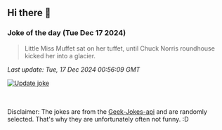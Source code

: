 ## Hi there 👋

### Joke of the day (Tue Dec 17 2024)
<!-- joke -->
>Little Miss Muffet sat on her tuffet, until Chuck Norris roundhouse kicked her into a glacier.
<!-- /joke -->

*Last update: Tue, 17 Dec 2024 00:56:09 GMT*

[![Update joke](https://github.com/nclskfm/nclskfm/actions/workflows/joke.yml/badge.svg)](https://github.com/nclskfm/nclskfm/actions/workflows/joke.yml)

<br><br>
Disclaimer: The jokes are from the [Geek-Jokes-api](https://github.com/sameerkumar18/geek-joke-api) and are randomly selected. That's why they are unfortunately often not funny. :D
